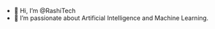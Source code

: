 - 👋 Hi, I’m @RashiTech
- 👀 I’m passionate about Artificial Intelligence and Machine Learning.

<!---
RashiTech/RashiTech is a ✨ special ✨ repository because its `README.md` (this file) appears on your GitHub profile.
You can click the Preview link to take a look at your changes.
--->
